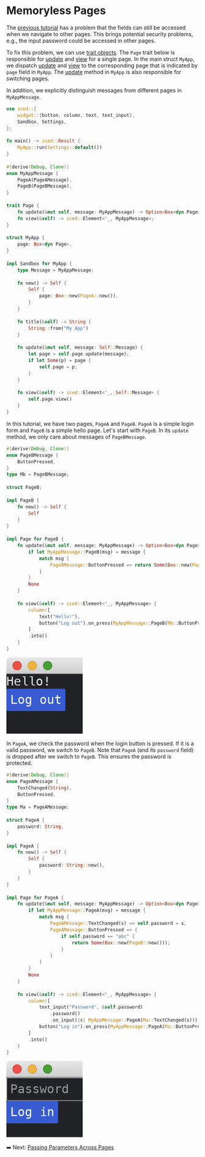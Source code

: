# Memoryless Pages

The [previous tutorial](./more_than_one_page.md) has a problem that the fields can still be accessed when we navigate to other pages.
This brings potential security problems, e.g., the input password could be accessed in other pages.

To fix this problem, we can use [trait objects](https://doc.rust-lang.org/stable/book/ch17-02-trait-objects.html).
The `Page` trait below is responsible for [update](https://docs.iced.rs/iced/trait.Sandbox.html#tymethod.update) and [view](https://docs.iced.rs/iced/trait.Sandbox.html#tymethod.view) for a single page.
In the main struct `MyApp`, we dispatch [update](https://docs.iced.rs/iced/trait.Sandbox.html#tymethod.update) and [view](https://docs.iced.rs/iced/trait.Sandbox.html#tymethod.view) to the corresponding page that is indicated by `page` field in `MyApp`.
The [update](https://docs.iced.rs/iced/trait.Sandbox.html#tymethod.update) method in `MyApp` is also responsible for switching pages.

In addition, we explicitly distinguish messages from different pages in `MyAppMessage`.

```rust
use iced::{
    widget::{button, column, text, text_input},
    Sandbox, Settings,
};

fn main() -> iced::Result {
    MyApp::run(Settings::default())
}

#[derive(Debug, Clone)]
enum MyAppMessage {
    PageA(PageAMessage),
    PageB(PageBMessage),
}

trait Page {
    fn update(&mut self, message: MyAppMessage) -> Option<Box<dyn Page>>;
    fn view(&self) -> iced::Element<'_, MyAppMessage>;
}

struct MyApp {
    page: Box<dyn Page>,
}

impl Sandbox for MyApp {
    type Message = MyAppMessage;

    fn new() -> Self {
        Self {
            page: Box::new(PageA::new()),
        }
    }

    fn title(&self) -> String {
        String::from("My App")
    }

    fn update(&mut self, message: Self::Message) {
        let page = self.page.update(message);
        if let Some(p) = page {
            self.page = p;
        }
    }

    fn view(&self) -> iced::Element<'_, Self::Message> {
        self.page.view()
    }
}
```

In this tutorial, we have two pages, `PageA` and `PageB`.
`PageA` is a simple login form and `PageB` is a simple hello page.
Let's start with `PageB`.
In its `update` method, we only care about messages of `PageBMessage`.

```rust
#[derive(Debug, Clone)]
enum PageBMessage {
    ButtonPressed,
}
type Mb = PageBMessage;

struct PageB;

impl PageB {
    fn new() -> Self {
        Self
    }
}

impl Page for PageB {
    fn update(&mut self, message: MyAppMessage) -> Option<Box<dyn Page>> {
        if let MyAppMessage::PageB(msg) = message {
            match msg {
                PageBMessage::ButtonPressed => return Some(Box::new(PageA::new())),
            }
        }
        None
    }

    fn view(&self) -> iced::Element<'_, MyAppMessage> {
        column![
            text("Hello!"),
            button("Log out").on_press(MyAppMessage::PageB(Mb::ButtonPressed)),
        ]
        .into()
    }
}
```

![Page B](./pic/memoryless_pages_b.png)

In `PageA`, we check the password when the login button is pressed.
If it is a valid password, we switch to `PageB`.
Note that `PageA` (and its `password` field) is dropped after we switch to `PageB`.
This ensures the password is protected.

```rust
#[derive(Debug, Clone)]
enum PageAMessage {
    TextChanged(String),
    ButtonPressed,
}
type Ma = PageAMessage;

struct PageA {
    password: String,
}

impl PageA {
    fn new() -> Self {
        Self {
            password: String::new(),
        }
    }
}

impl Page for PageA {
    fn update(&mut self, message: MyAppMessage) -> Option<Box<dyn Page>> {
        if let MyAppMessage::PageA(msg) = message {
            match msg {
                PageAMessage::TextChanged(s) => self.password = s,
                PageAMessage::ButtonPressed => {
                    if self.password == "abc" {
                        return Some(Box::new(PageB::new()));
                    }
                }
            }
        }
        None
    }

    fn view(&self) -> iced::Element<'_, MyAppMessage> {
        column![
            text_input("Password", &self.password)
                .password()
                .on_input(|s| MyAppMessage::PageA(Ma::TextChanged(s))),
            button("Log in").on_press(MyAppMessage::PageA(Ma::ButtonPressed)),
        ]
        .into()
    }
}
```

![Page A](./pic/memoryless_pages_a.png)

:arrow_right:  Next: [Passing Parameters Across Pages](./passing_parameters_across_pages.md)
